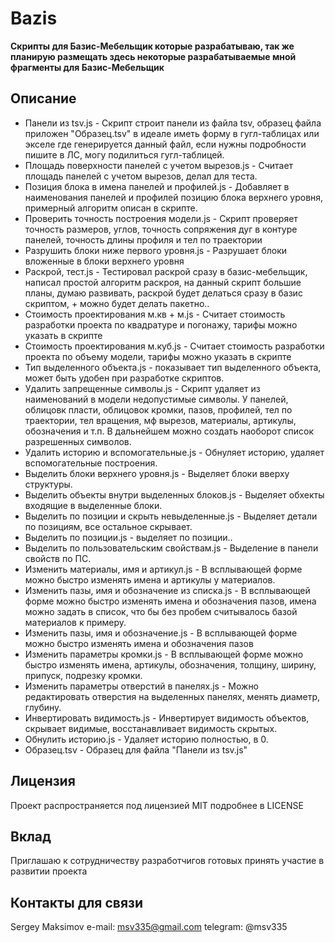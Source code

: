 # Bazis

**Скрипты для Базис-Мебельщик которые разрабатываю, так же планирую размещать здесь некоторые разрабатываемые мной фрагменты для Базис-Мебельщик**

## Описание

- Панели из tsv.js - Скрипт строит панели из файла tsv, образец файла приложен "Образец.tsv" в идеале иметь форму в гугл-таблицах или экселе где генерируется данный файл, если нужны подробности пишите в ЛС, могу подилиться гугл-таблицей.
- Площадь поверхности панелей с учетом вырезов.js - Считает площадь панелей с учетом вырезов, делал для теста.
- Позиция блока в имена панелей и профилей.js - Добавляет в наименования панелей и профилей позицию блока верхнего уровня, примерный алгоритм описан в скрипте.
- Проверить точность построения модели.js - Скрипт проверяет точность размеров, углов, точность сопряжения дуг в контуре панелей, точность длины профиля и тел по траектории
- Разрушить блоки ниже первого уровня.js - Разрушает блоки вложенные в блоки верхнего уровня
- Раскрой, тест.js - Тестировал раскрой сразу в базис-мебельщик, написал простой алгоритм раскроя, на данный скрипт большие планы, думаю развивать, раскрой будет делаться сразу в базис скриптом, + можно будет делать пакетно..
- Стоимость проектирования м.кв + м.js - Считает стоимость разработки проекта по квадратуре и погонажу, тарифы можно указать в скрипте
- Стоимость проектирования м.куб.js - Считает стоимость разработки проекта по объему модели, тарифы можно указать в скрипте
- Тип выделенного объекта.js - показывает тип выделенного объекта, может быть удобен при разработке скриптов.
- Удалить запрещенные символы.js - Скрипт удаляет из наименований в модели недопустимые символы. У панелей, облицовк пласти, облицовок кромки, пазов, профилей, тел по траектории, тел вращения, мф вырезов, материалы, артикулы, обозначения и т.п. В дальнейшем можно создать наоборот список разрешенных символов.
- Удалить историю и вспомогательные.js - Обнуляет историю, удаляет вспомогательные построения.
- Выделить блоки верхнего уровня.js - Выделяет блоки вверху структуры.
- Выделить объекты внутри выделенных блоков.js - Выделяет обхекты входящие в выделенные блоки.
- Выделить по позиции и скрыть невыделенные.js - Выделяет детали по позициям, все остальное скрывает.
- Выделить по позиции.js - выделяет по позиции..
- Выделить по пользовательским свойствам.js - Выделение в панели свойств по ПС.
- Изменить материалы, имя и артикул.js - В всплывающей форме можно быстро изменять имена и артикулы у материалов.
- Изменить пазы, имя и обозначение из списка.js - В всплывающей форме можно быстро изменять имена и обозначения пазов, имена можно задать в список, что бы без пробем считывалось базой материалов к примеру.
- Изменить пазы, имя и обозначение.js - В всплывающей форме можно быстро изменять имена и обозначения пазов
- Изменить параметры кромки.js - В всплывающей форме можно быстро изменять имена, артикулы, обозначения, толщину, ширину, припуск, подрезку кромки.
- Изменить параметры отверстий в панелях.js - Можно редактировать отверстия на выделенных панелях, менять диаметр, глубину.
- Инвертировать видимость.js - Инвертирует видимость объектов, скрывает видимые, восстанавливает видимость скрытых.
- Обнулить историю.js - Удаляет историю полностью, в 0.
- Образец.tsv - Образец для файла "Панели из tsv.js"

## Лицензия

Проект распространяется под лицензией MIT подробнее в LICENSE

## Вклад

Приглашаю к сотрудничеству разработчигов готовых принять участие в развитии проекта

## Контакты для связи

Sergey Maksimov
e-mail: msv335@gmail.com
telegram: @msv335
